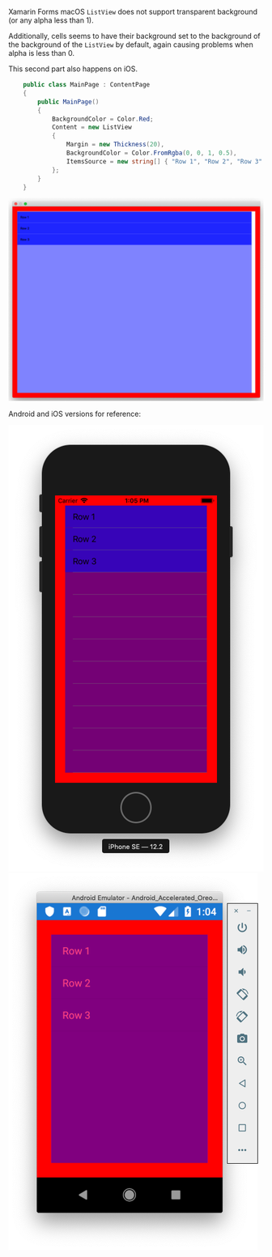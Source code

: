 Xamarin Forms macOS `ListView` does not support transparent background (or any alpha less than 1).

Additionally, cells seems to have their background set to the background of the background of the `ListView` by default, again causing problems when alpha is less than 0.

This second part also happens on iOS.

```csharp
    public class MainPage : ContentPage
    {
        public MainPage()
        {
            BackgroundColor = Color.Red;
            Content = new ListView
            {
                Margin = new Thickness(20),
                BackgroundColor = Color.FromRgba(0, 0, 1, 0.5), 
                ItemsSource = new string[] { "Row 1", "Row 2", "Row 3" }
            };
        }
    }
```
![](screenshots/macos.png)

Android and iOS versions for reference:

![](screenshots/ios.png)![](screenshots/android.png)

